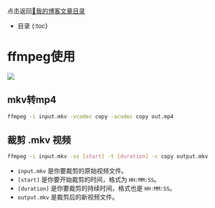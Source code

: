 点击返回[🔗我的博客文章目录](https://percheung.github.io/#/toc)
* 目录
{:toc}
# ffmpeg使用

![](https://percheung.github.io/blogImg/video.png)

## mkv转mp4

```bash
ffmpeg -i input.mkv -vcodec copy -acodec copy out.mp4
```

## 裁剪 .mkv 视频

```bash
ffmpeg -i input.mkv -ss [start] -t [duration] -c copy output.mkv
```

- `input.mkv` 是你要裁剪的原始视频文件。
- `[start]` 是你要开始裁剪的时间，格式为 `HH:MM:SS`。
- `[duration]` 是你要裁剪的持续时间，格式也是 `HH:MM:SS`。
- `output.mkv` 是裁剪后的新视频文件。